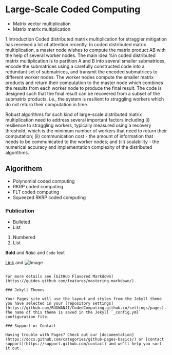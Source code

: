 
# Large-Scale Coded Computing
- Matrix vector multiplication
- Matrix matrix multiplication

1.Introduction
Coded distributed matrix multiplication for straggler mitigation has received a lot of attention recently. In coded distributed matrix multiplication, a master node wishes to compute the matrix product AB with the help of several worker nodes.
The main idea %in coded distributed matrix multiplication 
is to partition A and B into several smaller submatrices, encode the submatrices using a carefully constructed code into a redundant set of submatrices, and transmit the encoded submatrices to different worker nodes. 
The worker nodes compute the smaller matrix products and return their computation to the master node which combines the results from each worker node to produce the final result.
The code is designed such that the final result can be recovered from a subset of the submatrix products, i.e., the system is resilient to straggling workers which do not return their computation in time.

Robust algorithms for such kind of large-scale distributed matrix multiplication need to address several important factors including (i) resilience to straggling workers, typically measured using a recovery threshold, which is the minimum number of workers that need to return their computation; (ii) communication cost - the amount of information that needs to be communicated to the worker nodes; and (iii) scalability - the numerical accuracy and implementation complexity of the distributed algorithms.

## Algorithem
- Polynomial coded computing
- RKRP coded computing
- FLT coded computing
- Squeezed RKRP coded computing
### Publication

- Bulleted
- List

1. Numbered
2. List

**Bold** and _Italic_ and `Code` text

[Link](url) and ![Image](src)
```

For more details see [GitHub Flavored Markdown](https://guides.github.com/features/mastering-markdown/).

### Jekyll Themes

Your Pages site will use the layout and styles from the Jekyll theme you have selected in your [repository settings](https://github.com/RUOWANJI/CodedComputing.github.io/settings/pages). The name of this theme is saved in the Jekyll `_config.yml` configuration file.

### Support or Contact

Having trouble with Pages? Check out our [documentation](https://docs.github.com/categories/github-pages-basics/) or [contact support](https://support.github.com/contact) and we’ll help you sort it out.
